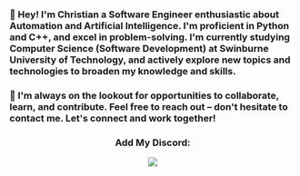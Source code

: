 <h3>👋 Hey! I'm Christian a Software Engineer enthusiastic about Automation and Artificial Intelligence. I'm proficient in Python and C++, and excel in problem-solving. I'm currently studying Computer Science (Software Development) at Swinburne University of Technology, and actively explore new topics and technologies to broaden my knowledge and skills.</h3>

<h3>🔗 I'm always on the lookout for opportunities to collaborate, learn, and contribute. Feel free to reach out – don't hesitate to contact me. Let's connect and work together!</h3>

<h3 align="center">Add My Discord:</h3>
<p align="center">
  <img src="https://discord-readme-badge.vercel.app/api?id=910033554644295750">
</p>
